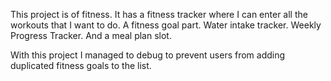 This project is of fitness. It has a fitness tracker where I can enter all the workouts that I want to do. 
A fitness goal part.
Water intake tracker. 
Weekly Progress Tracker. 
And a meal plan slot. 

With this project I managed to debug to prevent users from adding duplicated fitness goals to the list. 

